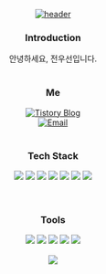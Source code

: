 <div align=center>
  
[![header](https://capsule-render.vercel.app/api?type=waving&color=0:6A5ACD,100:00BFFF&height=200&section=header&text=Hello,%20World!%20&fontSize=40&fontColor=ffffff)]()

### Introduction
안녕하세요, 전우선입니다.
<br/><br/>

### Me
[![Tistory Blog](https://img.shields.io/badge/Tistory-000000?style=for-the-badge&logo=Tistory&logoColor=white)](https://wooxexn.tistory.com/)<br/>
[![Email](https://img.shields.io/badge/wooxexn@gmail.com-EA4335?style=flat&logo=gmail&logoColor=white)](mailto:wooxexn@gmail.com)
<br/><br/>

### Tech Stack
<img src="https://img.shields.io/badge/Java-007396?style=flat&logo=openjdk&logoColor=white"/>
<img src="https://img.shields.io/badge/Spring Boot-6DB33F?style=flat&logo=Spring Boot&logoColor=white"/>
<img src="https://img.shields.io/badge/JPA-59666C?style=flat&logo=Hibernate&logoColor=white"/>
<img src="https://img.shields.io/badge/MySQL-4479A1?style=flat&logo=MySQL&logoColor=white"/>
<img src="https://img.shields.io/badge/React-61DAFB?style=flat&logo=React&logoColor=white"/>
<img src="https://img.shields.io/badge/Next.js-000000?style=flat&logo=Next.js&logoColor=white"/>
<img src="https://img.shields.io/badge/AWS-232F3E?style=flat&logo=Amazon AWS&logoColor=white"/>
<br/>
<br/><br/>

### Tools
<img src="https://img.shields.io/badge/IntelliJ IDEA-000000?style=flat&logo=IntelliJ IDEA&logoColor=white"/>
<img src="https://img.shields.io/badge/GitHub-181717?style=flat&logo=github&logoColor=white"/>
<img src="https://img.shields.io/badge/Postman-FF6C37?style=flat&logo=Postman&logoColor=white"/>
<img src="https://img.shields.io/badge/Notion-000000?style=flat&logo=notion&logoColor=white"/>
<img src="https://img.shields.io/badge/Figma-F24E1E?style=flat&logo=figma&logoColor=white"/>
<br/><br/>

<div align="center">
  <img src="https://raw.githubusercontent.com/saadeghi/saadeghi/master/dino.gif" />
</div>
